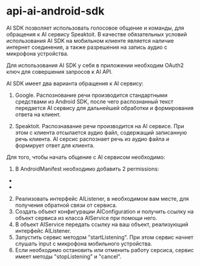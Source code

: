 api-ai-android-sdk
==================

AI SDK позволяет использовать голосовое общение и команды, для обращения к AI сервису Speaktoit.
В качестве обязательных условий использования AI SDK на мобильном клиенте является наличие интернет соединения,
а также разрешения на запись аудио с микрофона устройства.

Для использования AI SDK у себя в приложении необходим OAuth2 ключ для совершения запросов к AI API.

AI SDK имеет два варианта обращения к AI сервису:

1. Google. Распознование речи производится стандартными средствами из Android SDK, после чего
распознанный текст передается AI сервису для дальнейшей обработки и формирования ответа на клиент.

2. Speaktoit. Распознавание речи производится на AI сервисе. При этом с клиента отсылается аудио файл,
содержащий записанную речь клиента. AI серсис распознает речь из аудио файла и формирует ответ для клиента.

Для того, чтобы начать общение с AI сервисом необходимо:

1. В AndroidManifest необходимо добавить 2 permissions:
- <uses-permission android:name="android.permission.INTERNET" />
- <uses-permission android:name="android.permission.RECORD_AUDIO" />

2. Реализовать интерфейс AIListener, в необходимом вам месте, для получения обратной связи от сервиса.
3. Создать объект конфигурации AIConfiguration и получить ссылку на объект сервиса из класса AIService при помощи него.
4. В объект AIService передать ссылку на ваш объект, реализующий интерфейс AIListener.
5. Запустить сервис методом "startListening". При этом сервис начнет слушать input с микрофона мобильного устройства.
6. Если необходимо остановить или отменить работу серсиса, сервис имеет методы "stopListening" и "cancel".

